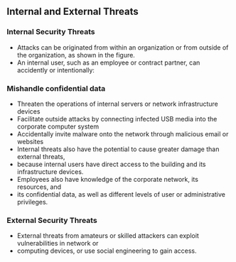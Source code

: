 ## Internal and External Threats

### Internal Security Threats

+ Attacks can be originated from within an organization or from outside of the organization, as shown in the figure. 
+ An internal user, such as an employee or contract partner, can accidently or intentionally:

### Mishandle confidential data

+ Threaten the operations of internal servers or network infrastructure devices
+ Facilitate outside attacks by connecting infected USB media into the corporate computer system
+ Accidentally invite malware onto the network through malicious email or websites
+ Internal threats also have the potential to cause greater damage than external threats, 
+ because internal users have direct access to the building and its infrastructure devices. 
+ Employees also have knowledge of the corporate network, its resources, and 
+ its confidential data, as well as different levels of user or administrative privileges.

### External Security Threats

+ External threats from amateurs or skilled attackers can exploit vulnerabilities in network or 
+ computing devices, or use social engineering to gain access.

